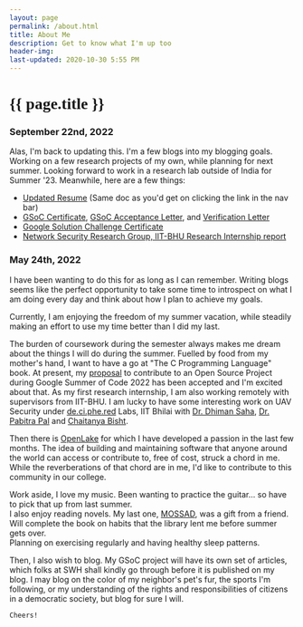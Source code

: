 ```yaml
---
layout: page
permalink: /about.html
title: About Me
description: Get to know what I'm up too
header-img: 
last-updated: 2020-10-30 5:55 PM
---
```


<h1 class="mx-auto" style="font-family:Courgette;">{{ page.title }}</h1>

### September 22nd, 2022
Alas, I'm back to updating this.
I'm a few blogs into my blogging goals.
Working on a few research projects of my own, while planning for next summer. Looking forward to work in a research lab outside of India for Summer '23.
Meanwhile, here are a few things:
- [Updated Resume](/assets/pdf/vitae.pdf) (Same doc as you'd get on clicking the link in the nav bar)
- [GSoC Certificate](/assets/pdf/completion_certificate_2022_contributor.pdf), [GSoC Acceptance Letter](/assets/pdf/acceptance_letter_2022_Vemuganti-Sesha%20Satvik.pdf), and [Verification Letter](/assets/pdf/verification_letter_2022_Vemuganti-Sesha%20Satvik.pdf)
- [Google Solution Challenge Certificate](/assets/pdf/SatvikVemuganti.pdf)
- [Network Security Research Group, IIT-BHU Research Internship report](/assets/pdf/lab_report_1.pdf)

### May 24th, 2022
I have been wanting to do this for as long as I can remember. Writing blogs seems like the perfect opportunity to take some time to introspect on what I am doing every day and think about how I plan to achieve my goals. <br>

Currently, I am enjoying the freedom of my summer vacation, while steadily making an effort to use my time better than I did my last.<br>

The burden of coursework during the semester always makes me dream about the things I will do during the summer. Fuelled by food from my mother's hand, I want to have a go at "The C Programming Language" book. At present, my [proposal](/assets/pdf/GSoC'22-SWH-SatvikVemuganti-Mine%20Information%20from%20Archived%20Content-SUBMIT.pdf) to contribute to an Open Source Project during Google Summer of Code 2022 has been accepted and I'm excited about that. As my first research internship, I am also working remotely with supervisors from IIT-BHU. I am lucky to have some interesting work on UAV Security under [de.ci.phe.red](http://de.ci.phe.red) Labs, IIT Bhilai with [Dr. Dhiman Saha](http://www.dhimans.in), [Dr. Pabitra Pal](https://www.linkedin.com/in/dr-pabitra-pal-03412888/?originalSubdomain=in) and [Chaitanya Bisht](https://cbisht.in). <br>

Then there is [OpenLake](https://openlake.vercel.app) for which I have developed a passion in the last few months. The idea of building and maintaining software that anyone around the world can access or contribute to, free of cost, struck a chord in me. While the reverberations of that chord are in me, I'd like to contribute to this community in our college. <br>

Work aside, I love my music. Been wanting to practice the guitar... so have to pick that up from last summer. <br>
I also enjoy reading novels. My last one, [MOSSAD](https://www.amazon.in/gp/slredirect/picassoRedirect.html/ref=pa_sp_atf_aps_sr_pg1_1?ie=UTF8&adId=A06123541GZ13BXDK7SX4&url=%2FMossad-Michael-Bar-Zohar%2Fdp%2F8184958455%2Fref%3Dsr_1_1_sspa%3Fcrid%3D1D6ZXNERV1DKL%26keywords%3Dmossad%26qid%3D1653433791%26sprefix%3Dmossad%252Caps%252C179%26sr%3D8-1-spons%26psc%3D1&qualifier=1653433791&id=5046568359961699&widgetName=sp_atf), was a gift from a friend. Will complete the book on habits that the library lent me before summer gets over. <br>
Planning on exercising regularly and having healthy sleep patterns. <br>

Then, I also wish to blog. My GSoC project will have its own set of articles, which folks at SWH shall kindly go through before it is published on my blog. I may blog on the color of my neighbor's pet's fur, the sports I'm following, or my understanding of the rights and responsibilities of citizens in a democratic society, but blog for sure I will.

```Cheers!```